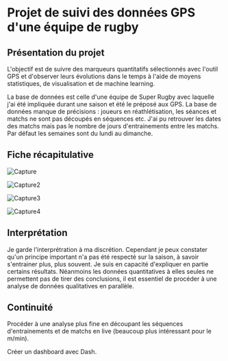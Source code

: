 # Projet de suivi des données GPS d'une équipe de rugby

## Présentation du projet

L'objectif est de suivre des marqueurs quantitatifs sélectionnés avec l'outil GPS et d'observer leurs évolutions dans le temps à l'aide de moyens statistiques, de visualisation et de machine learning.

La base de données est celle d'une équipe de Super Rugby avec laquelle j'ai été impliquée durant une saison et été le préposé aux GPS.
La base de données manque de précisions : joueurs en réathlétisation, les séances et matchs ne sont pas découpés en séquences etc. J'ai pu retrouver les dates des matchs mais pas le nombre de jours d'entrainements entre les matchs. Par défaut les semaines sont du lundi au dimanche.

## Fiche récapitulative
![Capture](https://user-images.githubusercontent.com/77809335/120209948-3bda9700-c1fd-11eb-91dd-95ac779bcf94.JPG) 

![Capture2](https://user-images.githubusercontent.com/77809335/120210162-793f2480-c1fd-11eb-9b60-5f5c39a03798.JPG)

![Capture3](https://user-images.githubusercontent.com/77809335/120210296-9f64c480-c1fd-11eb-82f1-f68b2970ed5d.JPG) 

![Capture4](https://user-images.githubusercontent.com/77809335/120210360-b1466780-c1fd-11eb-8388-8437622d7728.JPG)

## Interprétation

Je garde l'interprétration à ma discrétion. Cependant je peux constater qu'un principe important n'a pas été respecté sur la saison, à savoir s'entrainer plus, plus souvent. Je suis en capacité d'expliquer en partie certains résultats. Néanmoins les données quantitatives à elles seules ne permettent pas de tirer des conclusions, il est essentiel de procéder à une analyse de données qualitatives en parallèle.

## Continuité

Procéder à une analyse plus fine en découpant les séquences d'entrainements et de matchs en live (beaucoup plus intéressant pour le m/min).

Créer un dashboard avec Dash.
